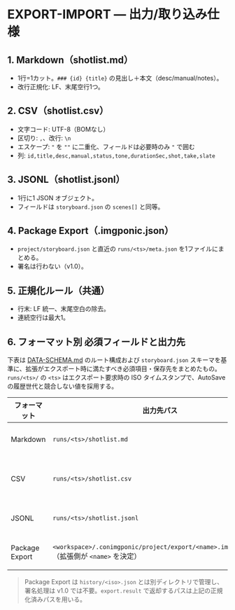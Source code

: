 # EXPORT-IMPORT — 出力/取り込み仕様

## 1. Markdown（shotlist.md）
- 1行=1カット。`### {id} {title}` の見出し＋本文（desc/manual/notes）。
- 改行正規化: LF、末尾空行1つ。

## 2. CSV（shotlist.csv）
- 文字コード: UTF-8（BOMなし）
- 区切り: `,`、改行: `\n`
- エスケープ: `"` を `""` に二重化、フィールドは必要時のみ `"` で囲む
- 列: `id,title,desc,manual,status,tone,durationSec,shot,take,slate`

## 3. JSONL（shotlist.jsonl）
- 1行に1 JSON オブジェクト。
- フィールドは `storyboard.json` の `scenes[]` と同等。

## 4. Package Export（.imgponic.json）
- `project/storyboard.json` と直近の `runs/<ts>/meta.json` を1ファイルにまとめる。
- 署名は行わない（v1.0）。

## 5. 正規化ルール（共通）
- 行末: LF 統一、末尾空白の除去。
- 連続空行は最大1。

## 6. フォーマット別 必須フィールドと出力先

下表は [DATA-SCHEMA.md](./DATA-SCHEMA.md) のルート構成および `storyboard.json` スキーマを基準に、拡張がエクスポート時に満たすべき必須項目・保存先をまとめたもの。`runs/<ts>/` の `<ts>` はエクスポート要求時の ISO タイムスタンプで、AutoSave の履歴世代と競合しない値を採用する。

| フォーマット | 出力先パス | 元データ（DATA-SCHEMA 基準） | 必須フィールド / 含有要素 |
| --- | --- | --- | --- |
| Markdown | `runs/<ts>/shotlist.md` | `storyboard.json.scenes[]` | 各シーンを `### {id} {title}` 見出し＋本文（`desc`,`manual`,`notes`）に展開。`id` と `title` は必須、本文セクションは空文字を許容するがキー自体は欠落不可。|
| CSV | `runs/<ts>/shotlist.csv` | `storyboard.json.scenes[]` | 列順固定 `id,title,desc,manual,status,tone,durationSec,shot,take,slate`。`tone` は配列を `;` 連結で格納し、数値フィールド（`durationSec`,`shot`,`take`）は文字列化して欠損を許可しない。|
| JSONL | `runs/<ts>/shotlist.jsonl` | `storyboard.json.scenes[]` と `meta` | 各行は 1 JSON オブジェクト。`scenes[]` のフィールドを完全に写像し、`id`,`title`,`status`,`durationSec` は必須。`assets`,`ai` など任意フィールドは存在時に出力する。|
| Package Export | `<workspace>/.conimgponic/project/export/<name>.imgponic.json`（拡張側が `<name>` を決定） | `project/storyboard.json` と `runs/<ts>/meta.json` | 2 ファイルを `{ storyboard, meta }` として同梱。`storyboard.meta.apiVersion` と `meta.updatedAt` を保持し、`scenes[]` 配列を欠落させない。|

> Package Export は `history/<iso>.json` とは別ディレクトリで管理し、署名処理は v1.0 では不要。`export.result` で返却するパスは上記の正規化済みパスを用いる。
